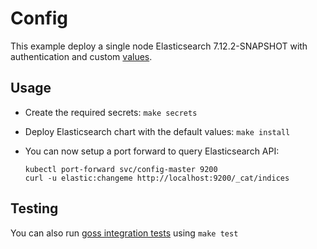 # Config

This example deploy a single node Elasticsearch 7.12.2-SNAPSHOT with authentication and
custom [values][].


## Usage

* Create the required secrets: `make secrets`

* Deploy Elasticsearch chart with the default values: `make install`

* You can now setup a port forward to query Elasticsearch API:

  ```
  kubectl port-forward svc/config-master 9200
  curl -u elastic:changeme http://localhost:9200/_cat/indices
  ```


## Testing

You can also run [goss integration tests][] using `make test`


[goss integration tests]: https://github.com/elastic/helm-charts/tree/7.12/elasticsearch/examples/config/test/goss.yaml
[values]: https://github.com/elastic/helm-charts/tree/7.12/elasticsearch/examples/config/values.yaml
